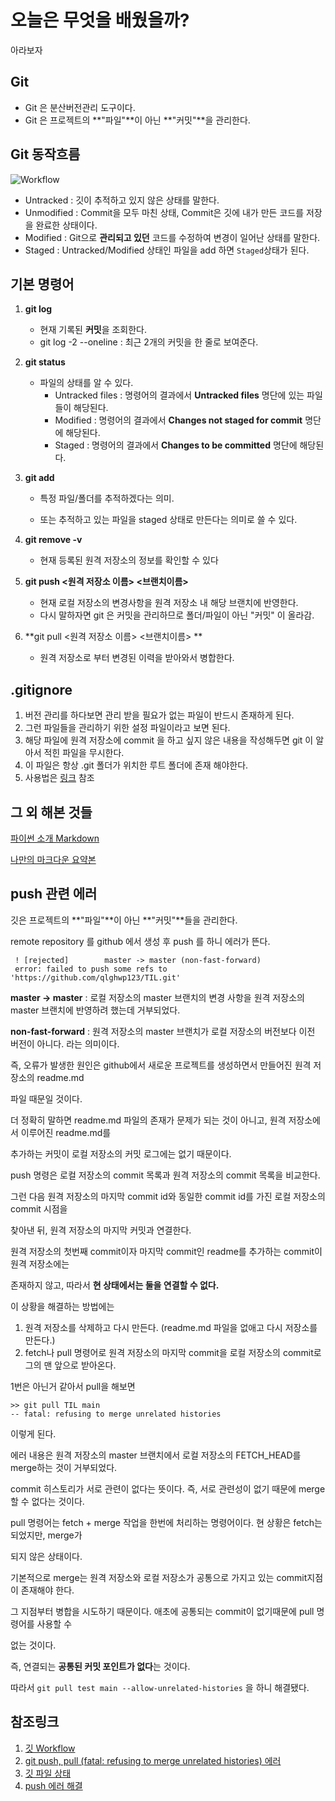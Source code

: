 # 오늘은 무엇을 배웠을까?

아라보자



## Git

* Git 은 분산버전관리 도구이다.
* Git 은 프로젝트의 **"파일"**이 아닌 **"커밋"**을 관리한다.



## Git 동작흐름

![Workflow](https://img1.daumcdn.net/thumb/R1280x0/?scode=mtistory2&fname=https%3A%2F%2Ft1.daumcdn.net%2Fcfile%2Ftistory%2F994E924C5E29280735)



* Untracked : 깃이 추적하고 있지 않은 상태를 말한다.
* Unmodified : Commit을 모두 마친 상태, Commit은 깃에 내가 만든 코드를 저장을 완료한 상태이다.
* Modified : Git으로 **관리되고 있던** 코드를 수정하여 변경이 일어난 상태를 말한다.
* Staged : Untracked/Modified 상태인 파일을 add 하면 `Staged`상태가 된다.



## 기본 명령어

1. **git log**

   * 현재 기록된 **커밋**을 조회한다.
   * git log -2 --oneline : 최근 2개의 커밋을 한 줄로 보여준다.

2. **git status**

   * 파일의 상태를 알 수 있다.
     * Untracked files : 명령어의 결과에서 **Untracked files** 명단에 있는 파일들이 해당된다.
     * Modified : 명령어의 결과에서 **Changes not staged for commit** 명단에 해당된다.
     * Staged : 명령어의 결과에서 **Changes to be committed** 명단에 해당된다.

3. **git add**

   * 특정 파일/폴더를 추적하겠다는 의미.

   * 또는 추적하고 있는 파일을 staged 상태로 만든다는 의미로 쓸 수 있다.

4. **git remove -v**

   * 현재 등록된 원격 저장소의 정보를 확인할 수 있다

5. **git push <원격 저장소 이름> <브랜치이름>**

   * 현재 로컬 저장소의 변경사항을 원격 저장소 내 해당 브랜치에 반영한다.
   * 다시 말하자면 git 은 커밋을 관리하므로 폴더/파일이 아닌 "커밋" 이 올라감.

6. **git pull <원격 저장소 이름> <브랜치이름> **

   * 원격 저장소로 부터 변경된 이력을 받아와서 병합한다.



## .gitignore

1. 버전 관리를 하다보면 관리 받을 필요가 없는 파일이 반드시 존재하게 된다.
2. 그런 파일들을 관리하기 위한 설정 파일이라고 보면 된다.
3. 해당 파일에 원격 저장소에 commit 을 하고 싶지 않은 내용을 작성해두면 git 이 알아서 적힌 파일을 무시한다.
4. 이 파일은 항상 .git 폴더가 위치한 루트 폴더에 존재 해야한다.
5. 사용법은 [링크](https://kyu9341.github.io/Git/2020/08/23/git_gitignore/) 참조 



## 그 외 해본 것들

[파이썬 소개 Markdown]()

[나만의 마크다운 요약본](https://github.com/qlghwp123/markdown)



## push 관련 에러

깃은 프로젝트의 **"파일"**이 아닌 **"커밋"**들을 관리한다.

remote repository 를 github 에서 생성 후 push 를 하니 에러가 뜬다.

```
 ! [rejected]        master -> master (non-fast-forward)
 error: failed to push some refs to 'https://github.com/qlghwp123/TIL.git'
```

**master -> master** : 로컬 저장소의 master 브랜치의 변경 사항을 원격 저장소의 master 브랜치에 반영하려 했는데 거부되었다.

**non-fast-forward** : 원격 저장소의 master 브랜치가 로컬 저장소의 버전보다 이전 버전이 아니다. 라는 의미이다.



즉, 오류가 발생한 원인은 github에서 새로운 프로젝트를 생성하면서 만들어진 원격 저장소의 readme.md

파일 때문일 것이다. 



더 정확히 말하면 readme.md 파일의 존재가 문제가 되는 것이 아니고, 원격 저장소에서 이루어진 readme.md를 

추가하는 커밋이 로컬 저장소의 커밋 로그에는 없기 때문이다.



push 명령은 로컬 저장소의 commit 목록과 원격 저장소의 commit 목록을 비교한다.

그런 다음 원격 저장소의 마지막 commit id와 동일한 commit id를 가진 로컬 저장소의 commit 시점을

찾아낸 뒤, 원격 저장소의 마지막 커밋과 연결한다.

원격 저장소의 첫번째 commit이자 마지막 commit인 readme를 추가하는 commit이 원격 저장소에는

존재하지 않고, 따라서 **현 상태에서는 둘을 연결할 수 없다.**



이 상황을 해결하는 방법에는

1. 원격 저장소를 삭제하고 다시 만든다. (readme.md 파일을 없애고 다시 저장소를 만든다.)
2. fetch나 pull 명령어로 원격 저장소의 마지막 commit을 로컬 저장소의 commit로그의 맨 앞으로 받아온다.



1번은 아닌거 같아서 pull을 해보면

```
>> git pull TIL main
-- fatal: refusing to merge unrelated histories
```

 이렇게 된다.



에러 내용은 원격 저장소의 master 브랜치에서 로컬 저장소의 FETCH_HEAD를 merge하는 것이 거부되었다.

commit 히스토리가 서로 관련이 없다는 뜻이다. 즉, 서로 관련성이 없기 때문에 merge할 수 없다는 것이다.



pull 명령어는 fetch + merge 작업을 한번에 처리하는 명령어이다. 현 상황은 fetch는 되었지만, merge가

되지 않은 상태이다.

기본적으로 merge는 원격 저장소와 로컬 저장소가 공통으로 가지고 있는 commit지점이 존재해야 한다.

그 지점부터 병합을 시도하기 때문이다. 애초에 공통되는 commit이 없기때문에 pull 명령어를 사용할 수

없는 것이다.



즉, 연결되는 **공통된 커밋 포인트가 없다**는 것이다.



따라서 ```git pull test main --allow-unrelated-histories``` 을 하니 해결됐다.



## 참조링크 

1. [깃 Workflow](https://kin3303.tistory.com/285)
2. [git push, pull (fatal: refusing to merge unrelated histories) 에러](https://jobc.tistory.com/177)
3. [깃 파일 상태](https://godtaehee.tistory.com/16)
4. [push 에러 해결](https://jobc.tistory.com/177)
